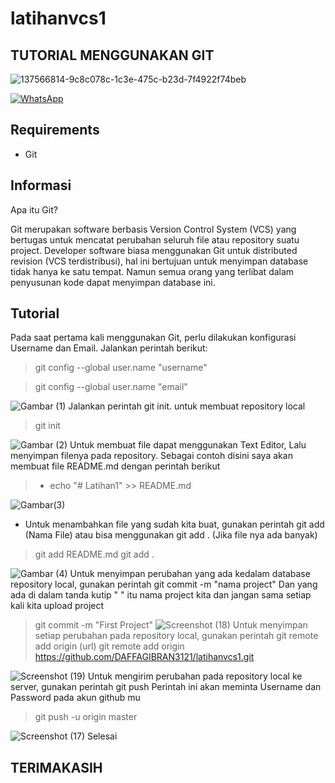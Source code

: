 # latihanvcs1
## TUTORIAL MENGGUNAKAN GIT
<p align="center">

 ![137566814-9c8c078c-1c3e-475c-b23d-7f4922f74beb](https://user-images.githubusercontent.com/92356397/137698494-f02cc591-2d95-4bcc-9db0-1258d6dd567f.gif)


 
 <a href="https://api.whatsapp.com/send?phone=6287888660568"><img alt="WhatsApp" src="https://img.shields.io/badge/My-Whatsapp-%23017e40?style=for-the-badge&logo=whatsapp&logoColor=white"/></a>

## Requirements
* Git
## Informasi
Apa itu Git?

Git merupakan software berbasis Version Control System (VCS) yang bertugas untuk mencatat perubahan seluruh file atau repository suatu project. Developer software biasa menggunakan Git untuk distributed revision (VCS terdistribusi), hal ini bertujuan untuk menyimpan database tidak hanya ke satu tempat. Namun semua orang yang terlibat dalam penyusunan kode dapat menyimpan database ini.

## Tutorial
Pada saat pertama kali menggunakan Git, perlu dilakukan konfigurasi Username dan Email. Jalankan perintah berikut:
>git config --global user.name "username"

>git config --global user.name "email"
 
 ![Gambar (1)](https://user-images.githubusercontent.com/92356397/137681860-4cc56892-8a73-4343-a1f0-2ffd13624c71.png)
 Jalankan perintah git init. untuk membuat repository local
> git init

![Gambar (2)](https://user-images.githubusercontent.com/92356397/137681766-a954b9b3-a437-4608-a21a-163c82d3d946.png)
Untuk membuat file dapat menggunakan Text Editor, Lalu menyimpan filenya pada repository. Sebagai contoh disini saya akan membuat file README.md dengan perintah berikut
> * echo "# Latihan1" >> README.md

![Gambar(3)](https://user-images.githubusercontent.com/92356397/137681674-3e420cd9-1ab9-4588-a07e-e87a3ca2c896.png)
* Untuk menambahkan file yang sudah kita buat, gunakan perintah git add (Nama File) atau bisa menggunakan git add . (Jika file nya ada banyak)
> git add README.md
> git add .

![Gambar (4)](https://user-images.githubusercontent.com/92356397/137681518-7645f7e8-f720-4249-8ee6-c637f43fb41e.png)
Untuk menyimpan perubahan yang ada kedalam database repository local, gunakan perintah git commit -m "nama project"
Dan yang ada di dalam tanda kutip " " itu nama project kita dan jangan sama setiap kali kita upload project
> git commit -m "First Project"
![Screenshot (18)](https://user-images.githubusercontent.com/92356397/137696063-4d0ccfbf-0195-462d-b532-c7dc9b7e0e62.png)
Untuk menyimpan setiap perubahan pada repository local, gunakan perintah git remote add origin (url)
> git remote add origin https://github.com/DAFFAGIBRAN3121/latihanvcs1.git

![Screenshot (19)](https://user-images.githubusercontent.com/92356397/137696962-b4e9faab-3570-49a6-8db0-9ee213ab9936.png)
Untuk mengirim perubahan pada repository local ke server, gunakan perintah git push
Perintah ini akan meminta Username dan Password pada akun github mu
> git push -u origin master

![Screenshot (17)](https://user-images.githubusercontent.com/92356397/137690311-1349ceda-b87b-4e20-8e62-14ae5848914a.png)
Selesai
## TERIMAKASIH
